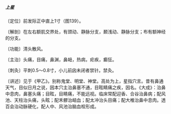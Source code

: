 ##### 上星

〔定位〕前发际正中直上1寸（图139）。

〔解剖〕在左右额肌交界处，有颈动、静脉分支，颞浅动、静脉分支；布有额神经的分支。

〔功能〕清头散风。

〔主治〕头痛，目痛，鼻渊，鼻衄，热病，疟疾，癫狂。

〔刺灸〕平刺0.5～0.8寸，小儿前囟未闭者禁针。禁灸。

〔讲述〕见于《甲乙》。别称鬼堂、明堂、神堂。高处为上，星指穴言。昔有鼻通天气，目似日月之说，因本穴主治鼻塞不通，目眩睛痛之疾，因名。《大成》：治鼻中息肉，鼻塞头痛；目眩，目睛痛，不能远视。临床常配迎香、合谷治鼻病；配风池、天柱治头痛，头眩；配禾髎治衄血；配太冲治头目痛；配大椎治鼻中息肉。透百会治动脉硬化，配人中、风池治脑血栓形成。
